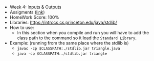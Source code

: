 - Week 4: Inputs & Outputs
- Assigments ([link](https://coursera.cs.princeton.edu/introcs/assignments/io/specification.php))
- HomeWork Score: 100%
- Libraries: https://introcs.cs.princeton.edu/java/stdlib/
- How to use:
	- In this section when you compile and run you will have to add the class path to the command so it load the `Standard Library`.
- Example: (running from the same place where the stdlib is)
	- `javac -cp $CLASSPATH:./stdlib.jar triangle.java`
	- `java -cp $CLASSPATH:./stdlib.jar triangle`
